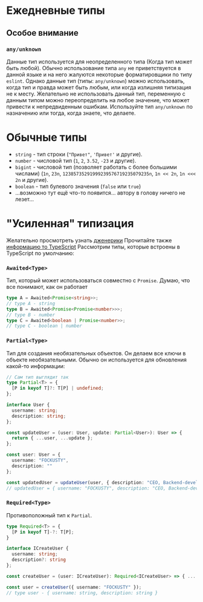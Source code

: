 # Ежедневные типы
## Особое внимание
### `any/unknown`

Данные тип используется для неопределенного типа (Когда тип может быть любой). Обычно использование типа `any` не приветствуется в данной языке и на него жалуются некоторые форматировщики по типу `eslint`. Однако данные тип (типы: `any/unknown`) можно использовать, когда тип и правда может быть любым, или когда излишняя типизация не к месту.
Желательно не использовать данный тип, переменную с данным типом можно переопределить на любое значение, что может привести к непредвиденным ошибкам. Используйте тип `any/unknown` по назначению или тогда, когда знаете, что делаете.
# Обычные типы

- `string` - тип строки (`"Привет"`, `'Привет'` и другие).
- `number` - числовой тип (`1`, `2`, `3.52`, `-23` и другие).
- `bigint` - числовой тип (позволяет работать с более большими числами) (`1n`, `23n`, `12385735291999239576719235079235n`, `1n << 2n`, `1n <<< 2n` и другие).
- `boolean` - тип булевого значения (`false` или  `true`)
- ...возможно тут ещё что-то появится... автору в голову ничего не лезет...
# "Усиленная" типизация

Желательно просмотреть узнать [дженерики](./generics.md)
Прочитайте также [информацию то TypeScript](https://www.typescriptlang.org/docs/handbook/utility-types.html)
Рассмотрим типы, которые встроены в TypeScript по умолчанию:
### `Awaited<Type>`

Тип, который может использоваться совместно с `Promise`. Думаю, что все понимают, как он работает
```ts
type A = Awaited<Promise<string>>;
// type A - string
type B = Awaited<Promise<Promise<number>>>;
// type B - number
type C = Awaited<boolean | Promise<number>>;
// type C - boolean | number
```

### `Partial<Type>`

Тип для создания необязательных объектов. Он делаем все ключи в объекте необязательными. Обычно он используется для обновления какой-то информации:
```ts
// Сам тип выглядит так
type Partial<T> = {
  [P in keyof T]?: T[P] | undefined;
};
```
```ts
interface User {
  username: string;
  description: string;
};

const updateUser = (user: User, update: Partial<User>): User => {
  return { ...user, ...update };
};

const user: User = {
  username: "FOCKUSTY",
  description: ""
};

const updatedUser = updateUser(user, { description: "CEO, Backend-developer" });
// updatedUser = { username: "FOCKUSTY", description: "CEO, Backend-developer" }
```

### `Required<Type>`

Противоположный тип к `Partial`.
```ts
type Required<T> = {
  [P in keyof T]-?: T[P];
}
```
```ts
interface ICreateUser {
  username: string;
  description?: string
};

const createUser = (user: ICreateUser): Required<ICreateUser> => { ... };

const user = createUser({ username: "FOCKUSTY" });
// type user - { username: string, description: string }
```